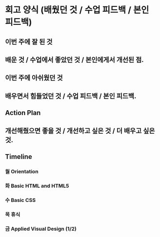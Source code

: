 # 회고 양식 (배웠던 것 / 수업 피드백 / 본인 피드백)
## 이번 주에 잘 된 것
## 배운 것 / 수업에서 좋았던 것 / 본인에게서 개선된 점.
## 이번 주에 아쉬웠던 것
## 배우면서 힘들었던 것 / 수업 피드백 / 본인 피드백.
## Action Plan
## 개선해줬으면 좋을 것 / 개선하고 싶은 것 / 더 배우고 싶은 것.
## Timeline
### 월 Orientation
### 화 Basic HTML and HTML5
### 수 Basic CSS
### 목 휴식
### 금 Applied Visual Design (1/2)

